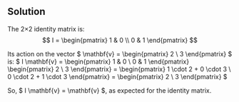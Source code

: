 <!-- 2. Write down the 2 ×2 identity matrix and compute its action on the vector (2,3). -->

## Solution

The 2×2 identity matrix is:
$$
I = \begin{pmatrix}
1 & 0 \\
0 & 1
\end{pmatrix}
$$

Its action on the vector $ \mathbf{v} = \begin{pmatrix} 2 \\ 3 \end{pmatrix} $ is:
$
I \mathbf{v} = \begin{pmatrix}
1 & 0 \\
0 & 1
\end{pmatrix} \begin{pmatrix} 2 \\ 3 \end{pmatrix} = \begin{pmatrix} 1 \cdot 2 + 0 \cdot 3 \\ 0 \cdot 2 + 1 \cdot 3 \end{pmatrix} = \begin{pmatrix} 2 \\ 3 \end{pmatrix}
$

So, $ I \mathbf{v} = \mathbf{v} $, as expected for the identity matrix.
